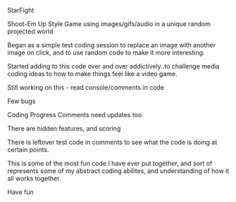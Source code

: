 StarFight

Shoot-Em Up Style Game using images/gifs/audio in a unique random projected world

Began as a simple test coding session to replace an image with another image on click, and to use random code to make it more interesting.

Started adding to this code over and over addictively..to challenge media coding ideas to how to make things feel like a video game.

Still working on this - read console/comments in code

Few bugs

Coding Progress Comments need updates too

There are hidden features, and scoring

There is leftover test code in comments to see what the code is doing at certain points.


This is some of the most fun code I have ever put together, and sort of represents some of my abstract coding abilites, and understanding of how it all works together.


Have fun
